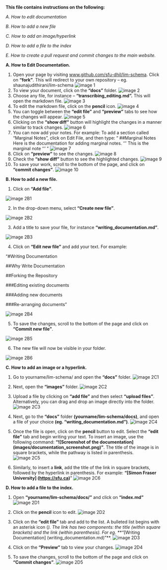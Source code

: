 **This file contains instructions on the following:** 

_A.	How to edit documentation_ 

_B.	How to add a new file_

_C.	How to add an image/hyperlink_ 

_D.	How to add a file to the index_

_E.	How to create a pull request and commit changes to the main website._ 

**A. How to Edit Documentation.**
1. Open your page by visiting www.github.com/sfu-dhil/lim-schema. Click on **“fork”**. This will redirect to your own repository – eg. shaunajudithirani/lim-schema 
![image 1](https://github.com/shaunajudith/lim-schema/blob/main/docs/images/2.1.%20png.png) 
2. To view your document, click on the **“docs”** folder. 
![image 2](https://github.com/shaunajudith/lim-schema/blob/main/docs/images/2.2.png)
3. Choose any file, for instance – **“transcribing_editing.md”.** This will open the markdown file. 
![image 3](https://github.com/shaunajudith/lim-schema/blob/main/docs/images/2.3%20transcribing%20editing.png)
4. To edit the markdown file, click on the **pencil** icon. 
![image 4](https://github.com/shaunajudith/lim-schema/blob/main/docs/images/2.4%20transcribing%20editing.png)
5. You can toggle between the **“edit file”** and **“preview”** tabs to see how the changes will appear. 
![image 5](https://github.com/shaunajudith/lim-schema/blob/main/docs/images/2.5%20edit%20file.png)
6. Clicking on the **“show diff”** button will highlight the changes in a manner similar to track changes. 
![image 6](https://github.com/shaunajudith/lim-schema/blob/main/docs/images/2.6%20show%20diff.png)
7. You can now add your notes. For example: To add a section called “Marginal Notes”, click on Edit File, and then type: 
“
##Marginal Notes 
Here is the documentation for adding marginal notes.
‘’’
<note type=”marginal” place=”margin”>This is the marginal note </note>
‘’’
” 
![image 7](https://github.com/shaunajudith/lim-schema/blob/main/docs/images/2.7%20marginal%20notes.png)
8. Click on **“preview”** to see the changes. 
![image 8](https://github.com/shaunajudith/lim-schema/blob/main/docs/images/2.8%20transcribing%20editing%20marginal%20notes.png)
9. Check the **“show diff”** button to see the highlighted changes. 
![image 9](https://github.com/shaunajudith/lim-schema/blob/main/docs/images/2.9%20highlighted%20changes.png)
10. To save your work, scroll to the bottom of the page, and click on **“commit changes”**. 
![image 10](https://github.com/shaunajudith/lim-schema/blob/main/docs/images/2.10%20commit%20changes.png)


**B. How to add a new file.**

1. Click on **“Add file”**. 

![image 2B1](https://github.com/shaunajudith/lim-schema/blob/main/docs/images/2.B.1.png)

2. In the drop-down menu, select **“Create new file”**. 

![image 2B2](https://github.com/shaunajudith/lim-schema/blob/main/docs/images/2.B.2.png)

3. Add a title to save your file, for instance **“writing_documentation.md”**. 

![image 2B3](https://github.com/shaunajudith/lim-schema/blob/main/docs/images/2.B.3.png)

4. Click on **“Edit new file”** and add your text. For example:

“#Writing Documentation
 
##Why Write Documentation

##Forking the Repository 

###Editing existing documents

###Adding new documents 

###Re-arranging documents” 

![image 2B4](https://github.com/shaunajudith/lim-schema/blob/main/docs/images/2.B.4.png)

5. To save the changes, scroll to the bottom of the page and click on **“Commit new file”**. 

![image 2B5](https://github.com/shaunajudith/lim-schema/blob/main/docs/images/2.B.5.png)

6. The new file will now be visible in your folder. 

![image 2B6](https://github.com/shaunajudith/lim-schema/blob/main/docs/images/2.B.6.png)

**C. How to add an image or a hyperlink.**

1. Go to yourname/lim-schema/ and open the **“docs”** folder. 
![image 2C1](https://github.com/shaunajudith/lim-schema/blob/main/docs/images/2.C.1.png)

2. Next, open the **“images”** folder. 
![image 2C2](https://github.com/shaunajudith/lim-schema/blob/main/docs/images/2.C.2.png)

3. Upload a file by clicking on **“add file”** and then select **“upload files”**. Alternatively, you can drag and drop an image directly into the folder. 
![image 2C3](https://github.com/shaunajudith/lim-schema/blob/main/docs/images/2.C.3.png)

4. Next, go to the **“docs”** folder **(yourname/lim-schema/docs)**, and open a file of your choice **(eg. “writing_documentation.md”)**.
![image 2C4](https://github.com/shaunajudith/lim-schema/blob/main/docs/images/2.C.4.png)

5. Once the file is open, click on the **pencil** button to edit. Select the **“edit file”** tab and begin writing your text. To insert an image, use the following command: **“![Screenshot of the documentation] (images/documentation_screenshot.png)”**. The title of the image is in square brackets, while the pathway is listed in parenthesis. 
![image 2C5](https://github.com/shaunajudith/lim-schema/blob/main/docs/images/2.C.5.png)

6. Similarly, to insert a **link**, add the title of the link in square brackets, followed by the hyperlink in parenthesis. For example: **“[Simon Fraser University] (https://sfu.ca)**” 
![image 2C6](https://github.com/shaunajudith/lim-schema/blob/main/docs/images/2.C.6.png)

**D. How to add a file to the index.** 

1. Open **“yourname/lim-schema/docs/”** and click on **“index.md”** 
![image 2D1](https://github.com/shaunajudith/lim-schema/blob/main/docs/images/2.D.1.png)
2. Click on the **pencil** icon to edit. 
![image 2D2](https://github.com/shaunajudith/lim-schema/blob/main/docs/images/2.D.2.png)

3. Click on the **“edit file”** tab and add to the list. A bulleted list begins with an asterisk icon (*). The link has two components: the title (within square brackets) and the link (within parenthesis). For eg. **“*[Writing Documentation] (writing_documentation.md)”**. 
![image 2D3](https://github.com/shaunajudith/lim-schema/blob/main/docs/images/2.D.3.png)

4. Click on the **“Preview”** tab to view your changes. 
![image 2D4](https://github.com/shaunajudith/lim-schema/blob/main/docs/images/2.D.4.png)

5. To save the changes, scroll to the bottom of the page and click on **“Commit changes”**. 
![image 2D5](https://github.com/shaunajudith/lim-schema/blob/main/docs/images/2.D.5.png)
